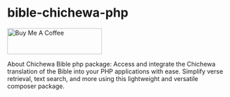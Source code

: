 # bible-chichewa-php

<a href="https://www.buymeacoffee.com/m2kdevelopments" target="_blank">
<img src="https://cdn.buymeacoffee.com/buttons/v2/default-yellow.png" alt="Buy Me A Coffee" style="height: 60px !important;width: 217px !important;" >
</a>


About Chichewa Bible php package: Access and integrate the Chichewa translation of the Bible into your PHP applications with ease. Simplify verse retrieval, text search, and more using this lightweight and versatile composer package.
